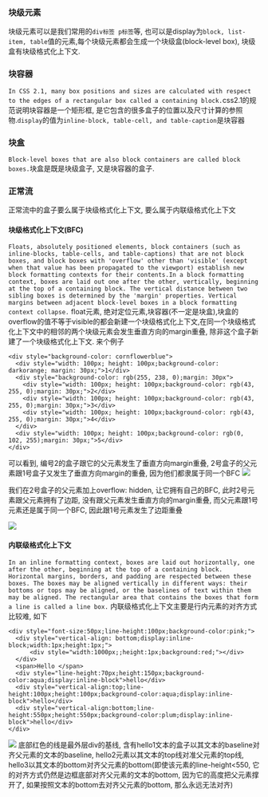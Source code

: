 ### 块级元素
块级元素可以是我们常用的`div标签 p标签`等, 也可以是display为`block, list-item, table`值的元素,每个块级元素都会生成一个块级盒(block-level box), 块级盒有块级格式化上下文.

### 块容器
`In CSS 2.1, many box positions and sizes are calculated with respect to the edges of a rectangular box called a containing block.`css2.1的规范说明块容器是一个矩形框, 是它包含的很多盒子的位置以及尺寸计算的参照物.`display`的值为`inline-block, table-cell, and table-caption`是块容器

### 块盒
`Block-level boxes that are also block containers are called block boxes.`块盒是既是块级盒子, 又是块容器的盒子.

### 正常流
正常流中的盒子要么属于块级格式化上下文, 要么属于内联级格式化上下文
#### 块级格式化上下文(BFC)
`Floats, absolutely positioned elements, block containers (such as inline-blocks, table-cells, and table-captions) that are not block boxes, and block boxes with 'overflow' other than 'visible' (except when that value has been propagated to the viewport) establish new block formatting contexts for their contents.In a block formatting context, boxes are laid out one after the other, vertically, beginning at the top of a containing block. The vertical distance between two sibling boxes is determined by the 'margin' properties. Vertical margins between adjacent block-level boxes in a block formatting context collapse.`
float元素, 绝对定位元素,块容器(不一定是块盒),块盒的overflow的值不等于visible的都会新建一个块级格式化上下文,在同一个块级格式化上下文中的相邻的两个块级元素会发生垂直方向的margin重叠, 除非这个盒子新建了一个块级格式化上下文.
来个例子
```
<div style="background-color: cornflowerblue">
  <div style="width: 100px; height: 100px;background-color: darkorange; margin: 30px;">1</div>
  <div style="background-color: rgb(255, 238, 0);margin: 30px">
    <div style="width: 100px; height: 100px;background-color: rgb(43, 255, 0);margin: 30px;">2</div>
    <div style="width: 100px; height: 100px;background-color: rgb(43, 255, 0);margin: 30px;">3</div>
    <div style="width: 100px; height: 100px;background-color: rgb(43, 255, 0);margin: 30px;">4</div>
  </div>
  <div style="width: 100px; height: 100px;background-color: rgb(0, 102, 255);margin: 30px;">5</div>
</div>
```

可以看到, 编号2的盒子跟它的父元素发生了垂直方向margin重叠, 2号盒子的父元素跟1号盒子又发生了垂直方向margin的重叠, 因为他们都隶属于同一个BFC
![](https://user-gold-cdn.xitu.io/2020/6/3/1727816cbce1b488?w=380&h=685&f=png&s=7208)

我们在2号盒子的父元素加上overflow: hidden, 让它拥有自己的BFC, 此时2号元素跟父元素拥有了边距, 没有跟父元素发生垂直方向的margin重叠, 而父元素跟1号元素还是属于同一个BFC, 因此跟1号元素发生了边距重叠

![](https://user-gold-cdn.xitu.io/2020/6/3/172781b67f1faeaa?w=376&h=748&f=png&s=7417)

#### 内联级格式化上下文
`In an inline formatting context, boxes are laid out horizontally, one after the other, beginning at the top of a containing block. Horizontal margins, borders, and padding are respected between these boxes. The boxes may be aligned vertically in different ways: their bottoms or tops may be aligned, or the baselines of text within them may be aligned. The rectangular area that contains the boxes that form a line is called a line box.`
内联级格式化上下文主要是行内元素的对齐方式比较难, 如下
```
<div style="font-size:50px;line-height:100px;background-color:pink;">
  <div style="vertical-align: bottom;display:inline-block;width:1px;height:1px;">
      <div style="width:1000px;;height:1px;background:red;"></div>
  </div>
  <span>Hello </span>
  <div style="line-height:70px;height:150px;background-color:aqua;display:inline-block">hello</div>
  <div style="vertical-align:top;line-height:100px;height:100px;background-color:aqua;display:inline-block">hello</div>
  <div style="vertical-align:bottom;line-height:550px;height:550px;background-color:plum;display:inline-block">hello</div>
</div>
```


![](https://user-gold-cdn.xitu.io/2020/6/3/17278302d6f35374?w=626&h=550&f=png&s=13187)
底部红色的线是最外层div的基线, 含有hello1文本的盒子以其文本的baseline对齐父元素的文本的baseline, hello2元素以其文本的top线对准父元素的top线, hello3以其文本的bottom对齐父元素的bottom(即使该元素的line-height<550, 它的对齐方式仍然是边框底部对齐父元素的文本的bottom, 因为它的高度把父元素撑开了, 如果按照文本的bottom去对齐父元素的bottom, 那么永远无法对齐)